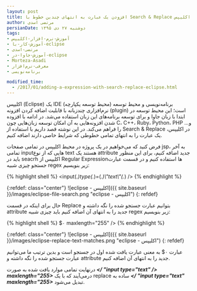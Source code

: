 ```yaml
---
layout: post
title: افزودن یک عبارت به انتهای چندین خطوط با Search & Replace در اکلیپس
author: مرتضی اسدی
persianDate: دوشنبه ۲۷ دی ۱۳۹۵
tags:
- آموزش-نرم-افزار-اکلیپس
- آموزش-کار-با-eclipse
- مرتضی-اسدی
- آموزش-جاوا-در-eclipse
- Morteza-Asadi
- معرفی-نرم‌افزار
- برنامه‌نویسی

modified_time:
  - /2017/01/adding-a-expression-with-search-replace-eclipse.html
---
```


  

اکلیپس (Eclipse) یک IDE (محیط توسعه یکپارچه) برنامه‌نویسی و محیط توسعه نرم‌افزاری چندزبانه با قابلیت اضافه کردن افزونه (plugin) است؛ این محیط توسعه در ابتدا با زبان جاوا و برای توسعه برنامه‌های این زبان استفاده می‌شد. در ادامه با افزوده شدن افزونه‌هایی به آن امکان توسعه زبان‌هایی چون C، C++، Ruby، Python، PHP و... را فراهم می‌کند. در این نوشته قصد داریم با استفاده از Search & Replace در اکلیپس، یک عبارت را به انتهای تمامی خطوطی که شرایط خاصی دارند اضافه کنیم.

  

  
فرض کنید که می‌خواهیم در یک پروژه در محیط اکلیپس در تمامی صفحات jsp، به آخر تمامی inputهایی که از نوع text هستند یک attribute جدید اضافه کنیم، برای این منظور باید در seacrh اکلیپس از Regular Expressionها استفاده کنیم و در قسمت عبارت جستجو چیزی شبیه regex زیر بنویسیم:

{% highlight shell %}
<input(.*)type(.*)=(.*)\\"text\\"(.*) />
{% endhighlight %}

  
{:refdef: class="center"}
![eclipse - اکلیپس]({{ site.baseurl }}/images/eclipse-file-search.png "eclipse - اکلیپس")
{: refdef}

حال برای اینکه در قسمت Replace بتوانیم عبارت جستجو شده را نگه داشته و attribute جدید را به انتهای آن اضافه کنیم باید چیزی شبیه regex زیر بنویسیم:

{% highlight shell %}
$۰ maxlength="255" />
{% endhighlight %}  

{:refdef: class="center"}
![eclipse - اکلیپس]({{ site.baseurl }}/images/eclipse-replace-text-matches.png "eclipse - اکلیپس")
{: refdef}
  
عبارت ۰$ به معنی عبارت یافت شده اول در جستجو است و بدین ترتیب ما می‌توانیم عبارت جستجو شده را نگه داشته و attribute جدید را به انتهای آن اضافه کنیم.  
  
درنهایت تمامی موارد یافت شده به صورت _**</ "input type="text" /> maxlength="255>**_ درمی‌آیند که با یک replace ساده به _**</ "input type="text" maxlength="255>**_ تبدیل می‌شود.
